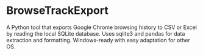 # BrowseTrackExport
A Python tool that exports Google Chrome browsing history to CSV or Excel by reading the local SQLite database. Uses sqlite3 and pandas for data extraction and formatting. Windows-ready with easy adaptation for other OS.
